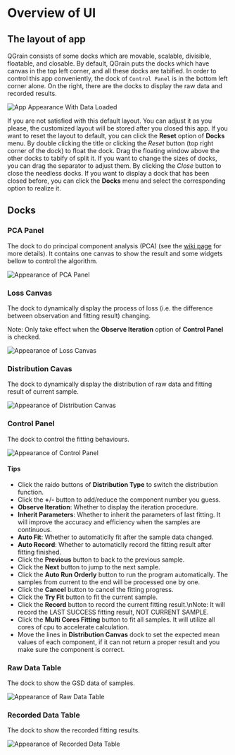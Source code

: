 # Overview of UI

## The layout of app

QGrain consists of some docks which are movable, scalable, divisible, floatable, and closable. By default, QGrain puts the docks which have canvas in the top left corner, and all these docks are tabified. In order to control this app conveniently, the dock of `Control Panel` is in the bottom left corner alone. On the right, there are the docks to display the raw data and recorded results.

![App Appearance With Data Loaded](../figures/app_appearance_with_data_loaded.png)

If you are not satisfied with this default layout. You can adjust it as you please, the customized layout will be stored after you closed this app. If you want to reset the layout to default, you can click the **Reset** option of **Docks** menu. By double clicking the title or clicking the *Reset* button (top right corner of the dock) to float the dock. Drag the floating window above the other docks to tabify of split it. If you want to change the sizes of docks, you can drag the separator to adjust them. By clicking the *Close* button to close the needless docks. If you want to display a dock that has been closed before, you can click the **Docks** menu and select the corresponding option to realize it.

## Docks

### PCA Panel

The dock to do principal component analysis (PCA) (see the [wiki page](https://en.wikipedia.org/wiki/Principal_component_analysis) for more details). It contains one canvas to show the result and some widgets bellow to control the algorithm.

![Appearance of PCA Panel](../figures/pca_panel.png)

### Loss Canvas

The dock to dynamically display the process of loss (i.e. the difference between observation and fitting result) changing.

Note: Only take effect when the **Observe Iteration** option of **Control Panel** is checked.

![Appearance of Loss Canvas](../figures/loss_canvas.png)

### Distribution Cavas

The dock to dynamically display the distribution of raw data and fitting result of current sample.

![Appearance of Distribution Canvas](../figures/distribution_canvas.png)

### Control Panel

The dock to control the fitting behaviours.

![Appearance of Control Panel](../figures/control_panel.png)

#### Tips

* Click the raido buttons of **Distribution Type** to switch the distribution function.
* Click the **+**/**-** button to add/reduce the component number you guess.
* **Observe Iteration**: Whether to display the iteration procedure.
* **Inherit Parameters**: Whether to inherit the parameters of last fitting. It will improve the accuracy and efficiency when the samples are continuous.
* **Auto Fit**: Whether to automaticlly fit after the sample data changed.
* **Auto Record**: Whether to automaticlly record the fitting result after fitting finished.
* Click the **Previous** button to back to the previous sample.
* Click the **Next** button to jump to the next sample.
* Click the **Auto Run Orderly** button to run the program automatically. The samples from current to the end will be processed one by one.
* Click the **Cancel** button to cancel the fitting progress.
* Click the **Try Fit** button to fit the current sample.
* Click the **Record** button to record the current fitting result.\nNote: It will record the LAST SUCCESS fitting result, NOT CURRENT SAMPLE.
* Click the **Multi Cores Fitting** button to fit all samples. It will utilize all cores of cpu to accelerate calculation.
* Move the lines in **Distribution Canvas** dock to set the expected mean values of each component, if it can not return a proper result and you make sure the component is correct.

### Raw Data Table

The dock to show the GSD data of samples.

![Appearance of Raw Data Table](../figures/raw_data_table.png)

### Recorded Data Table

The dock to show the recorded fitting results.

![Appearance of Recorded Data Table](../figures/recorded_data_table.png)
